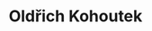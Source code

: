 ---
layout: about-me
title: Oldřich Kohoutek
permalink: /members/oldrichkohoutek
authorSkills: >-
    <p>Rozhodně ne programování</p>
    <p>Hypnotizační pohyby zadkem</p>
    <p>Čarování</p>

show_author_work_experiences: false
show_author_education_details: true
show_author_project_details: false

author_education_details:
              - college_logo: gymso.png
                college_name: Gymso
                college_url: https://gymso.cz
                college_degree: Osmileté Gymnázium
                # description: Bachelor of Technology
                visibility: true
---